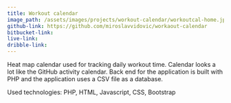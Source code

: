 ```yaml
---
title: Workout calendar
image_path: /assets/images/projects/workout-calendar/workoutcal-home.jpg
github-link: https://github.com/miroslavvidovic/workaout-calendar
bitbucket-link:
live-link:
dribble-link:
---
```

Heat map calendar used for tracking daily workout time. Calendar looks a lot like the
GitHub activity calendar. Back end for the application is built with PHP and the application
uses a CSV file as a database.

Used technologies: PHP, HTML, Javascript, CSS, Bootstrap
